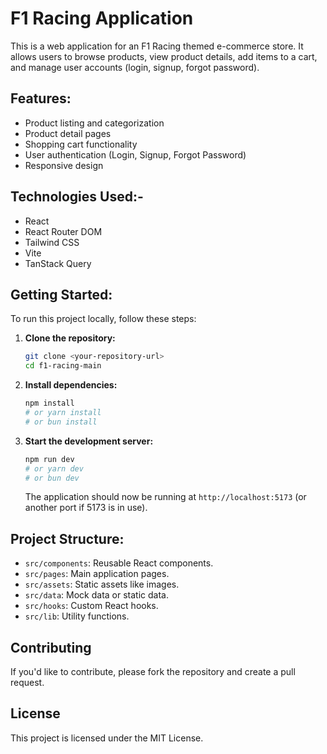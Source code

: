 # F1 Racing Application

This is a web application for an F1 Racing themed e-commerce store. It allows users to browse products, view product details, add items to a cart, and manage user accounts (login, signup, forgot password).

## Features:

- Product listing and categorization
- Product detail pages
- Shopping cart functionality
- User authentication (Login, Signup, Forgot Password)
- Responsive design

## Technologies Used:-

- React
- React Router DOM
- Tailwind CSS
- Vite
- TanStack Query

## Getting Started:

To run this project locally, follow these steps:

1.  **Clone the repository:**
    ```bash
    git clone <your-repository-url>
    cd f1-racing-main
    ```

2.  **Install dependencies:**
    ```bash
    npm install
    # or yarn install
    # or bun install
    ```

3.  **Start the development server:**
    ```bash
    npm run dev
    # or yarn dev
    # or bun dev
    ```

    The application should now be running at `http://localhost:5173` (or another port if 5173 is in use).

## Project Structure:

-   `src/components`: Reusable React components.
-   `src/pages`: Main application pages.
-   `src/assets`: Static assets like images.
-   `src/data`: Mock data or static data.
-   `src/hooks`: Custom React hooks.
-   `src/lib`: Utility functions.

## Contributing

If you'd like to contribute, please fork the repository and create a pull request.

## License

This project is licensed under the MIT License.
